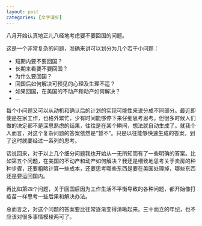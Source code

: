 ```yaml
---
layout: post
categories: [文字漫步]
---
```


八月开始认真地正儿八经地考虑要不要回国的问题。

这是一个非常复杂的问题，准确来讲可以划分为几个若干小问题：

- 短期内要不要回国？
- 长期来看要不要回国？
- 为什么要回国？
- 回国后如何解决可预见的心理及生理不适？
- 如果回国，在美国的不动产和动产如何解决？
- ...

每个小问题又可以从动机和确认后的计划的实现可能性来说分成不同部分。最近即使是在家工作，也格外繁忙，少有时间能够停下来仔细思考思考。但很多时候人们做的决定都不是深思熟虑的结果，往往是在某个瞬间，想法就自动生成了。就我个人而言，对这个复杂问题的答案依然是“暂不”。只是以往能够快速生成的答案，到了这时就要经过一系列的思考。

话说回来，对于以上几个细分问题我也开始从一无所知而有了一些明确的答案。比如第五个问题，在美国的不动产和动产如何解决？我还是细致地思考关于卖房的种种步骤，还要粗略计算一些成本，还要思考哪些东西是要在美国处理掉，哪些东西还是要运回国内。

再比如第四个问题，关于回国后因为工作生活不平衡导致的各种问题，都开始像打疫苗一样思考一些后果和解决办法。

总而言之，对这个问题的答案要比往常逐渐变得清晰起来。三十而立的年纪，也不应该对很多事情模棱两可了。
